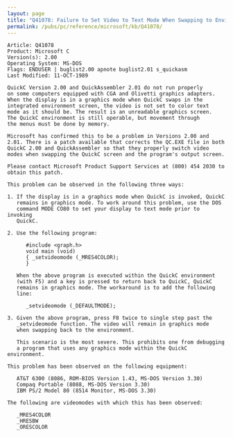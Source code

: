 ```yaml
---
layout: page
title: "Q41078: Failure to Set Video to Text Mode When Swapping to Environment"
permalink: /pubs/pc/reference/microsoft/kb/Q41078/
---
```


	Article: Q41078
	Product: Microsoft C
	Version(s): 2.00
	Operating System: MS-DOS
	Flags: ENDUSER | buglist2.00 apnote buglist2.01 s_quickasm
	Last Modified: 11-OCT-1989
	
	QuickC Version 2.00 and QuickAssembler 2.01 do not run properly
	on some computers equipped with CGA and Olivetti graphics adapters.
	When the display is in a graphics mode when QuickC swaps in the
	integrated environment screen, the video is not set to color text
	mode as it should be. The result is an unreadable graphics screen.
	The QuickC environment is still operable, but movement through
	the menus must be done by memory.
	
	Microsoft has confirmed this to be a problem in Versions 2.00 and
	2.01. There is a patch available that corrects the QC.EXE file in both
	QuickC 2.00 and QuickAssembler so that they properly switch video
	modes when swapping the QuickC screen and the program's output screen.
	
	Please contact Microsoft Product Support Services at (800) 454 2030 to
	obtain this patch.
	
	This problem can be observed in the following three ways:
	
	1. If the display is in a graphics mode when QuickC is invoked, QuickC
	   remains in graphics mode. To work around this problem, use the DOS
	   command MODE CO80 to set your display to text mode prior to invoking
	   QuickC.
	
	2. Use the following program:
	
	      #include <graph.h>
	      void main (void)
	      { _setvideomode (_MRES4COLOR);
	      }
	
	   When the above program is executed within the QuickC environment
	   (with F5) and a key is pressed to return back to QuickC, QuickC
	   remains in graphics mode. The workaround is to add the following
	   line:
	
	      _setvideomode (_DEFAULTMODE);
	
	3. Given the above program, press F8 twice to single step past the
	   _setvideomode function. The video will remain in graphics mode
	   when swapping back to the environment.
	
	   This scenario is the most severe. This prohibits one from debugging
	   a program that uses any graphics mode within the QuickC environment.
	
	This problem has been observed on the following equipment:
	
	   AT&T 6300 (8086, ROM-BIOS Version 1.43, MS-DOS Version 3.30)
	   Compaq Portable (8088, MS-DOS Version 3.30)
	   IBM PS/2 Model 80 (8514 Monitor, MS-DOS 3.30)
	
	The following are videomodes with which this has been observed:
	
	   _MRES4COLOR
	   _HRESBW
	   _ORESCOLOR
